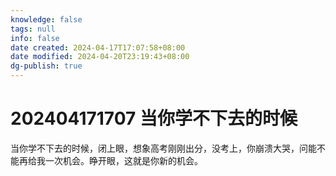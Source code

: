 ```yaml
---
knowledge: false
tags: null
info: false
date created: 2024-04-17T17:07:58+08:00
date modified: 2024-04-20T23:19:43+08:00
dg-publish: true
---
```


# 202404171707 当你学不下去的时候

当你学不下去的时候，闭上眼，想象高考刚刚出分，没考上，你崩溃大哭，问能不能再给我一次机会。睁开眼，这就是你新的机会。
